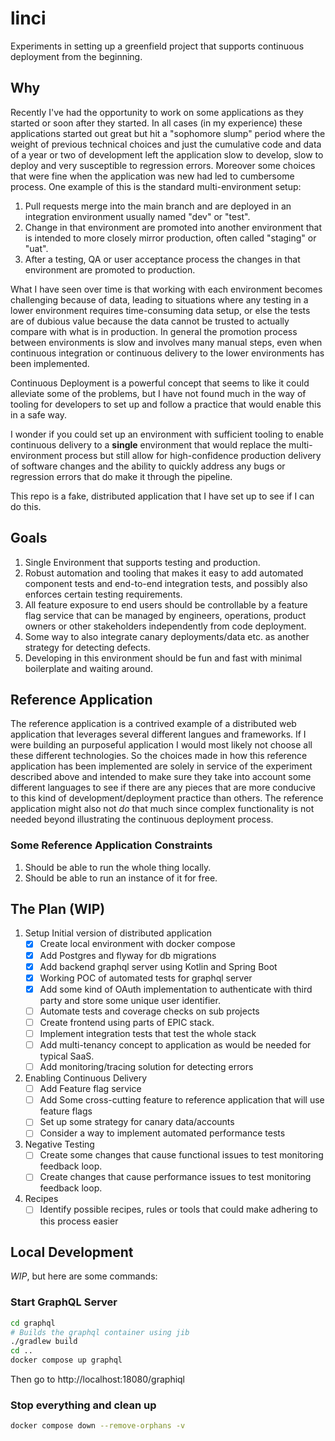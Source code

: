 # linci
Experiments in setting up a greenfield project that supports continuous deployment from the beginning.

## Why
Recently I've had the opportunity to work on some applications as they started or soon after they started. In all cases (in my experience) these applications started out great but hit a "sophomore slump" period where the weight of previous technical choices and just the cumulative code and data of a year or two of development left the application slow to develop, slow to deploy and very susceptible to regression errors. Moreover some choices that were fine when the application was new had led to cumbersome process. One example of this is the standard multi-environment setup: 
1. Pull requests merge into the main branch and are deployed in an integration environment usually named "dev" or "test".
1. Change in that environment are promoted into another environment that is intended to more closely mirror production, often called "staging" or "uat".
1. After a testing, QA or user acceptance process the changes in that environment are promoted to production.

What I have seen over time is that working with each environment becomes challenging because of data, leading to situations where any testing in a lower environment requires time-consuming data setup, or else the tests are of dubious value because the data cannot be trusted to actually compare with what is in production. In general the promotion process between environments is slow and involves many manual steps, even when continuous integration or continuous delivery to the lower environments has been implemented.

Continuous Deployment is a powerful concept that seems to like it could alleviate some of the problems, but I have
not found much in the way of tooling for developers to set up and follow a practice that would enable this in 
a safe way.

I wonder if you could set up an environment with sufficient tooling to enable continuous delivery to a __single__ environment that would replace the multi-environment process but still allow for high-confidence production delivery of software changes and the ability to quickly address any bugs or regression errors that do make it through the pipeline. 

This repo is a fake, distributed application that I have set up to see if I can do this.

## Goals
1. Single Environment that supports testing and production.
1. Robust automation and tooling that makes it easy to add automated component tests and end-to-end integration tests, and possibly also enforces certain testing requirements.
1. All feature exposure to end users should be controllable by a feature flag service that can be managed by engineers, operations, product owners or other stakeholders independently from code deployment.
1. Some way to also integrate canary deployments/data etc. as another strategy for detecting defects.
1. Developing in this environment should be fun and fast with minimal boilerplate and waiting around.

## Reference Application
The reference application is a contrived example of a distributed web application that leverages several different langues and frameworks. If I were building an purposeful application I would most likely not choose all these different technologies. So the choices made in how this reference application has been implemented are solely in service of the experiment described above and intended to make sure they take into account some different languages to see if there are any pieces that are more conducive to this kind of development/deployment practice than others.
The reference application might also not _do_ that much since complex functionality is not needed beyond illustrating the continuous deployment process.

### Some Reference Application Constraints
1. Should be able to run the whole thing locally.
1. Should be able to run an instance of it for free.

## The Plan (WIP)

1. Setup Initial version of distributed application
    - [x] Create local environment with docker compose
    - [x] Add Postgres and flyway for db migrations
    - [x] Add backend graphql server using Kotlin and Spring Boot
    - [x] Working POC of automated tests for graphql server
    - [x] Add some kind of OAuth implementation to authenticate with third party and store some unique user identifier.
    - [ ] Automate tests and coverage checks on sub projects
    - [ ] Create frontend using parts of EPIC stack.
    - [ ] Implement integration tests that test the whole stack
    - [ ] Add multi-tenancy concept to application as would be needed for typical SaaS.
    - [ ] Add monitoring/tracing solution for detecting errors
1. Enabling Continuous Delivery
    - [ ] Add Feature flag service
    - [ ] Add Some cross-cutting feature to reference application that will use feature flags
    - [ ] Set up some strategy for canary data/accounts
    - [ ] Consider a way to implement automated performance tests
1. Negative Testing
    - [ ] Create some changes that cause functional issues to test monitoring feedback loop.
    - [ ] Create changes that cause performance issues to test monitoring feedback loop.
1. Recipes
    - [ ] Identify possible recipes, rules or tools that could make adhering to this process easier

## Local Development
_WIP_, but here are some commands:

### Start GraphQL Server
```bash
cd graphql
# Builds the graphql container using jib
./gradlew build
cd ..
docker compose up graphql
```
Then go to http://localhost:18080/graphiql

### Stop everything and clean up
```bash
docker compose down --remove-orphans -v
```